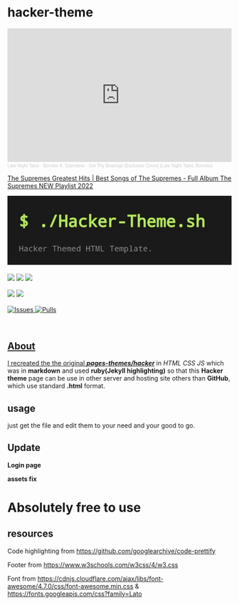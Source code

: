 # hacker-theme
<iframe width="100%" height="300" scrolling="no" frameborder="no" allow="autoplay" src="https://w.soundcloud.com/player/?url=https%3A//api.soundcloud.com/tracks/115293827&color=%23a87931&auto_play=false&hide_related=false&show_comments=true&show_user=true&show_reposts=false&show_teaser=true&visual=true"></iframe><div style="font-size: 10px; color: #cccccc;line-break: anywhere;word-break: normal;overflow: hidden;white-space: nowrap;text-overflow: ellipsis; font-family: Interstate,Lucida Grande,Lucida Sans Unicode,Lucida Sans,Garuda,Verdana,Tahoma,sans-serif;font-weight: 100;"><a href="https://soundcloud.com/latenighttales" title="Late Night Tales" target="_blank" style="color: #cccccc; text-decoration: none;">Late Night Tales</a> · <a href="https://soundcloud.com/latenighttales/bonobo-get-thy-bearings" title="Bonobo ft. Szjerdene - Get Thy Bearings [Exclusive Cover] (Late Night Tales: Bonobo)" target="_blank" style="color: #cccccc; text-decoration: none;">Bonobo ft. Szjerdene - Get Thy Bearings [Exclusive Cover] (Late Night Tales: Bonobo)</a></div>

[The Supremes Greatest Hits | Best Songs of The Supremes - Full Album The Supremes NEW Playlist 2022](https://www.youtube.com/watch?v=9zT5syvOp3o)

![555](https://raw.githubusercontent.com/thelearn-tech/img/main/IMG_20210830_121408.jpg)
<br>
</br>
![](https://img.shields.io/badge/Code_in-HTML-orange)
![](https://img.shields.io/badge/Code_in-CSS-blue)
![](https://img.shields.io/badge/Code_in-JS-pink)
<br>
</br>
![](https://img.shields.io/badge/Maintained-Yes-green)
![](https://img.shields.io/badge/Version-1.0.1-yellow)
<br>
</br>
<a href="https://github.com/thelearn-tech/hacker-theme/issues">
      <img alt="Issues" src="https://img.shields.io/github/issues/thelearn-tech/Friday?color=0088ff" />
<a href="https://github.com/thelearn-tech/hacker-theme/pulls">
      <img alt="Pulls" src="https://img.shields.io/github/issues-pr/thelearn-tech/Friday?color=0088ff" />

</br>

## About
I recreated the the original <a href="https://github.com/pages-themes/hacker">***pages-themes/hacker***</a> in *HTML CSS JS* which was in **markdown** and used **ruby(Jekyll highlighting)** so that this **Hacker theme** page can be use in other server and hosting site others than **GitHub**, which use standard **.html** format.

## usage

just get the file and edit them to your need and your good to go.
## Update
 **Login page**


 **assets fix**


# Absolutely free to use

## resources

Code highlighting from https://github.com/googlearchive/code-prettify


Footer from https://www.w3schools.com/w3css/4/w3.css

Font from https://cdnjs.cloudflare.com/ajax/libs/font-awesome/4.7.0/css/font-awesome.min.css
& 
https://fonts.googleapis.com/css?family=Lato
